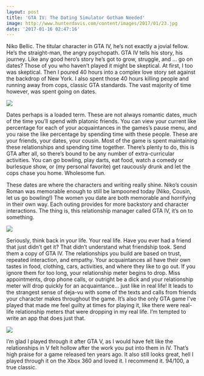 ```yaml
---
layout: post
title: 'GTA IV: The Dating Simulator Gotham Needed'
image: http://www.hunterdavis.com/content/images/2017/01/23.jpg
date: '2017-01-16 02:47:16'
---
```



Niko Bellic. The titular character in GTA IV, he’s not exactly a jovial fellow. He’s the straight-man, the angry psychopath. GTA IV tells his story, his journey. Like any good hero’s story he’s got to grow, struggle, and … go on dates? Those of you who haven’t played it might be skeptical. At first, I too was skeptical. Then I poured 40 hours into a complex love story set against the backdrop of New York. I also spent those 40 hours killing people and running away from cops, classic GTA standards. The vast majority of time however, was spent going on dates.

[![](http://www.hunterdavis.com/content/images/2017/01/101.jpg)](http://www.hunterdavis.com/content/images/2017/01/101.jpg)

Dates perhaps is a loaded term. These are not always romantic dates, much of the time you’ll spend with platonic friends. You can view your current like percentage for each of your acquaintances in the games’s pause menu, and you raise the like percentage by spending time with these people. These are your friends, your dates, your cousin. Most of the game is spent maintaining these relationships and spending time together. There’s plenty to do, this is GTA after all, so there’s bound to be any number of extra-curricular activities. You can go bowling, play darts, eat food, watch a comedy or burlesque show, or (my personal favorite) get raucously drunk and let the cops chase you home. Wholesome fun.

These dates are where the characters and writing really shine. Niko’s cousin Roman was memorable enough to still be lampooned today (Niko, Cousin, let us go bowling!) The women you date are both memorable and horrifying in their own way. Each outing provides for more backstory and character interactions. The thing is, this relationship manager called GTA IV, it’s on to something.

[![](http://www.hunterdavis.com/content/images/2017/01/81.jpg)](http://www.hunterdavis.com/content/images/2017/01/81.jpg)

Seriously, think back in your life. Your real life. Have you ever had a friend that just didn’t get it? That didn’t understand what friendship took. Send them a copy of GTA IV. The relationships you build are based on trust, repeated interaction, and empathy. Your acquaintances all have their own tastes in food, clothing, cars, activities, and where they like to go out. If you ignore them for too long, your relationship meter begins to drop. Miss appointments, drop phone calls, or outright be a dick and your relationship meter will drop quickly for an acquaintance… just like in real life! It leads to the strangest sense of deja-vu with some of the texts and calls from friends your character makes throughout the game. It’s also the only GTA game I’ve played that made me feel guilty at times for playing it, like there were real-life relationship meters that were dropping in my real life. I’m tempted to write an app that does just that.

[![](http://www.hunterdavis.com/content/images/2017/01/23.jpg)](http://www.hunterdavis.com/content/images/2017/01/23.jpg)

I’m glad I played through it after GTA V, as I would have felt like the relationships in V felt hollow after the work you put into them in IV. That’s high praise for a game released ten years ago. It also still looks great, hell I played through it on the Xbox 360 and loved it. I recommend it. 94/100, a true classic.


